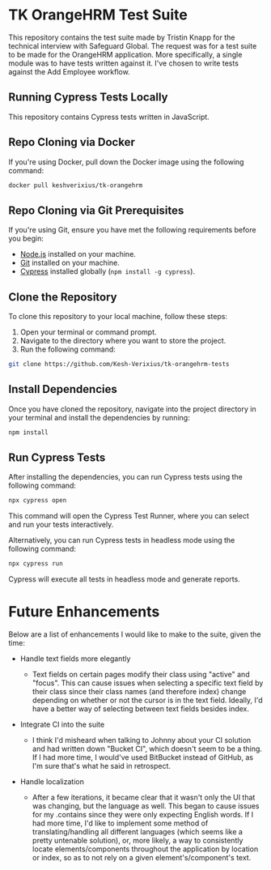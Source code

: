 # TK OrangeHRM Test Suite

This repository contains the test suite made by Tristin Knapp for the technical interview with Safeguard Global. The request was for a test suite to be made for the OrangeHRM application. More specifically, a single module was to have tests written against it. I've chosen to write tests against the Add Employee workflow.

## Running Cypress Tests Locally

This repository contains Cypress tests written in JavaScript.

## Repo Cloning via Docker

If you're using Docker, pull down the Docker image using the following command:

```bash
docker pull keshverixius/tk-orangehrm
```

## Repo Cloning via Git Prerequisites

If you're using Git, ensure you have met the following requirements before you begin:

- [Node.js](https://nodejs.org/) installed on your machine.
- [Git](https://git-scm.com/) installed on your machine.
- [Cypress](https://www.cypress.io/) installed globally (`npm install -g cypress`).

## Clone the Repository

To clone this repository to your local machine, follow these steps:

1. Open your terminal or command prompt.
2. Navigate to the directory where you want to store the project.
3. Run the following command:

```bash
git clone https://github.com/Kesh-Verixius/tk-orangehrm-tests
```

## Install Dependencies

Once you have cloned the repository, navigate into the project directory in your terminal and install the dependencies by running:

```bash
npm install
```

## Run Cypress Tests

After installing the dependencies, you can run Cypress tests using the following command:

```bash
npx cypress open
```

This command will open the Cypress Test Runner, where you can select and run your tests interactively.

Alternatively, you can run Cypress tests in headless mode using the following command:

```bash
npx cypress run
```

Cypress will execute all tests in headless mode and generate reports.

# Future Enhancements

Below are a list of enhancements I would like to make to the suite, given the time:
* Handle text fields more elegantly
  * Text fields on certain pages modify their class using "active" and "focus". This can cause issues when selecting a specific text field by their class since their class names (and therefore index) change depending on whether or not the cursor is in the text field. Ideally, I'd have a better way of selecting between text fields besides index.

* Integrate CI into the suite
  * I think I'd misheard when talking to Johnny about your CI solution and had written down "Bucket CI", which doesn't seem to be a thing. If I had more time, I would've used BitBucket instead of GitHub, as I'm sure that's what he said in retrospect.
 
* Handle localization
  * After a few iterations, it became clear that it wasn't only the UI that was changing, but the language as well. This began to cause issues for my .contains since they were only expecting English words. If I had more time, I'd like to implement some method of translating/handling all different languages (which seems like a pretty untenable solution), or, more likely, a way to consistently locate elements/components throughout the application by location or index, so as to not rely on a given element's/component's text.
